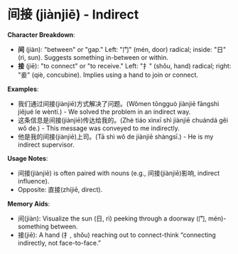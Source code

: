 # **间接 (jiànjiē) - Indirect**

**Character Breakdown**:  
- **间** (jiàn): "between" or "gap." Left: "门" (mén, door) radical; inside: "日" (rì, sun). Suggests something in-between or within.  
- **接** (jiē): "to connect" or "to receive." Left: "扌" (shǒu, hand) radical; right: "妾" (qiè, concubine). Implies using a hand to join or connect.

**Examples**:  
- 我们通过间接(jiànjiē)方式解决了问题。(Wǒmen tōngguò jiànjiē fāngshì jiějué le wèntí.) - We solved the problem in an indirect way.  
- 这条信息是间接(jiànjiē)传达给我的。(Zhè tiáo xìnxī shì jiànjiē chuándá gěi wǒ de.) - This message was conveyed to me indirectly.  
- 他是我的间接(jiànjiē)上司。(Tā shì wǒ de jiànjiē shàngsī.) - He is my indirect supervisor.

**Usage Notes**:  
- 间接(jiànjiē) is often paired with nouns (e.g., 间接(jiànjiē)影响, indirect influence).  
- Opposite: 直接(zhíjiē, direct).

**Memory Aids**:  
- 间(jiàn): Visualize the sun (日, rì) peeking through a doorway (门, mén)-something between.  
- 接(jiē): A hand (扌, shǒu) reaching out to connect-think “connecting indirectly, not face-to-face.”